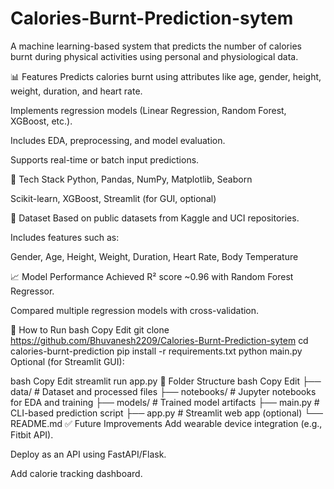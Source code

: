 # Calories-Burnt-Prediction-sytem
A machine learning-based system that predicts the number of calories burnt during physical activities using personal and physiological data.

📊 Features
Predicts calories burnt using attributes like age, gender, height, weight, duration, and heart rate.

Implements regression models (Linear Regression, Random Forest, XGBoost, etc.).

Includes EDA, preprocessing, and model evaluation.

Supports real-time or batch input predictions.

🧠 Tech Stack
Python, Pandas, NumPy, Matplotlib, Seaborn

Scikit-learn, XGBoost, Streamlit (for GUI, optional)

📁 Dataset
Based on public datasets from Kaggle and UCI repositories.

Includes features such as:

Gender, Age, Height, Weight, Duration, Heart Rate, Body Temperature

📈 Model Performance
Achieved R² score ~0.96 with Random Forest Regressor.

Compared multiple regression models with cross-validation.

🚀 How to Run
bash
Copy
Edit
git clone https://github.com/Bhuvanesh2209/Calories-Burnt-Prediction-sytem
cd calories-burnt-prediction
pip install -r requirements.txt
python main.py
Optional (for Streamlit GUI):

bash
Copy
Edit
streamlit run app.py
📂 Folder Structure
bash
Copy
Edit
├── data/                 # Dataset and processed files
├── notebooks/            # Jupyter notebooks for EDA and training
├── models/               # Trained model artifacts
├── main.py               # CLI-based prediction script
├── app.py                # Streamlit web app (optional)
└── README.md
✅ Future Improvements
Add wearable device integration (e.g., Fitbit API).

Deploy as an API using FastAPI/Flask.

Add calorie tracking dashboard.
